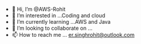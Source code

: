 - 👋 Hi, I’m @AWS-Rohit
- 👀 I’m interested in ...Coding and cloud  
- 🌱 I’m currently learning ...AWS and Java
- 💞️ I’m looking to collaborate on ...
- 📫 How to reach me ... er.singhrohit@outlook.com

<!---
AWS-Rohit/AWS-Rohit is a ✨ special ✨ repository because its `README.md` (this file) appears on your GitHub profile.
You can click the Preview link to take a look at your changes.
--->
